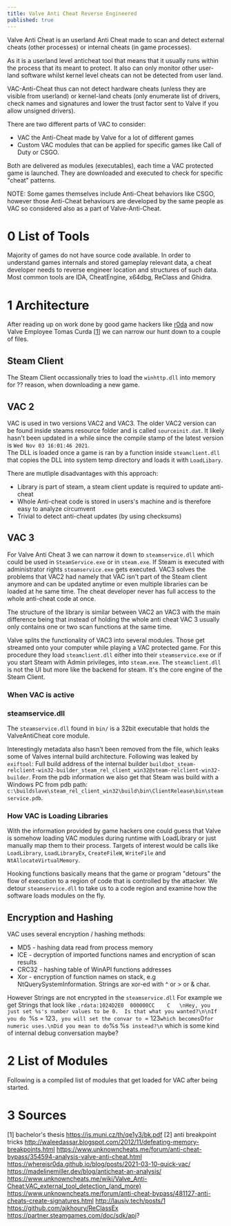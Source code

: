 ```yaml
---
title: Valve Anti Cheat Reverse Engineered 
published: true
---
```


Valve Anti Cheat is an userland Anti Cheat made to scan and detect external cheats (other processes) or internal cheats (in game processes). 

As it is a userland level anticheat tool that means that it usually runs within the process that its meant to protect. It also can only monitor other user-land software whilst kernel level cheats can not be detected from user land. 

VAC-Anti-Cheat thus can not detect hardware cheats (unless they are visible from userland) or kernel-land cheats (only enumerate list of drivers, check names and signatures and lower the trust factor sent to Valve if you allow unsigned drivers).

There are two different parts of VAC to consider:

- VAC the Anti-Cheat made by Valve for a lot of different games
- Custom VAC modules that can be applied for specific games like Call of Duty or CSGO. 

Both are delivered as modules (executables), each time a VAC protected game is launched. They are downloaded and executed to check for specific "cheat" patterns.

NOTE: Some games themselves include Anti-Cheat behaviors like CSGO, however those Anti-Cheat behaviours are developed by the same people as VAC so considered also as a part of Valve-Anti-Cheat. 

# 0 List of Tools

Majority of games do not have source code available. In order to understand games internals and stored gameplay relevant data, a cheat developer needs to reverse engineer location and structures of such data. Most common tools are IDA, CheatEngine, x64dbg, ReClass and Ghidra. 


# [](#header-1) 1 Architecture

After reading up on work done by good game hackers like [r0da](https://whereisr0da.github.io/blog/posts/2021-03-10-quick-vac/) and now Valve Employee Tomas Curda [[1](https://is.muni.cz/th/qe1y3/bk.pdf)] we can narrow our hunt down to a couple of files.

## Steam Client

The Steam Client occassionally tries to load the `winhttp.dll` into memory for ?? reason, when downloading a new game.

## VAC 2 

VAC is used in two versions VAC2 and VAC3. The older VAC2 version can be found inside steams resource folder and is called `sourceinit.dat`. It likely hasn't been updated in a while since the compile stamp of the latest version is `Wed Nov 03 16:01:46 2021`.   
The DLL is loaded once a game is ran by a function inside `steamclient.dll` that copies the DLL into system temp directory and loads it with `LoadLibary`.

There are mutliple disadvantages with this approach:

- Library is part of steam, a steam client update is required to update anti-cheat
- Whole Anti-cheat code is stored in users's machine and is therefore easy to analyze circumvent
- Trivial to detect anti-cheat updates (by using checksums)

## VAC 3 

For Valve Anti Cheat 3 we can narrow it down to `steamservice.dll` which could be used in `SteamService.exe` or in `steam.exe`. If Steam is executed with administrator rights `steamservice.exe` gets executed. VAC3 solves the problems that VAC2 had namely that VAC isn't part of the Steam client anymore and can be updated anytime or even multiple libraries can be loaded at he same time. The cheat developer never has full access to the whole anti-cheat code at once. 

The structure of the library is similar between VAC2 an VAC3 with the main difference being that instead of holding the whole anti cheat VAC 3 usually only contains one or two scan functions at the same time. 

Valve splits the functionality of VAC3 into several modules. Those get streamed onto your computer while playing a VAC protected game. For this procedure they load `steamclient.dll` either into their `steamservice.exe` or if you start Steam with Admin privileges, into `steam.exe`. The `steamclient.dll` is not the UI but more like the backend for steam. It's the core engine of the Steam Client. 

### When VAC is active



### [](#header-2)steamservice.dll

The `steamservice.dll` found in `bin/` is a 32bit executable that holds the ValveAntiCheat core module. 

Interestingly metadata also hasn't been removed from the file, which leaks some of Valves internal build architecture. Following was leaked by `exiftool`: Full build address of the internal builder `buildbot_steam-relclient-win32-builder_steam_rel_client_win32@steam-relclient-win32-builder`.
From the pdb information we also get that Steam was build with a Windows PC from pdb path: 
`c:\buildslave\steam_rel_client_win32\build\bin\ClientRelease\bin\steamservice.pdb`. 

### [](#hooking_into_vac)How VAC is Loading Libraries

With the information provided by game hackers one could guess that Valve is somehow loading VAC modules during runtime with LoadLibrary or just manually map them to their process. Targets of interest would be calls like `LoadLibrary`, `LoadLibraryEx`, `CreateFileW`, `WriteFile` and `NtAllocateVirtualMemory`. 

Hooking functions basically means that the game or program "detours" the flow of execution to a region of code that is controlled by the attacker. 
We detour `steamservice.dll` to take us to a code region and examine how the software loads modules on the fly. 

## [](#encryption)Encryption and Hashing

VAC uses several encryption / hashing methods:

- MD5 - hashing data read from process memory
- ICE - decryption of imported functions names and encryption of scan results
- CRC32 - hashing table of WinAPI functions addresses
- Xor - encryption of function names on stack, e.g NtQuerySystemInformation. Strings are xor-ed with ^ or > or & char.

However Strings are not encrypted in the `steamservice.dll` For example we get Strings that look like `.rdata:1024D2E0	000000CC	C	\nHey, you just set %s's number values to be 0.  Is that what you wanted?\n\nIf you do `%s = 123`, you will set the convar to `= 123` which becomes `0` for numeric uses.\nDid you mean to do `%s %s` instead?\n` which is some kind of internal debug conversation maybe? 

# [](#modules) 2 List of Modules

Following is a compiled list of modules that get loaded for VAC after being started. 


# 3 Sources

[1] bachelor's thesis https://is.muni.cz/th/qe1y3/bk.pdf
[2] anti breakpoint tricks http://waleedassar.blogspot.com/2012/11/defeating-memory-breakpoints.html
https://www.unknowncheats.me/forum/anti-cheat-bypass/354594-analysis-valve-anti-cheat.html
https://whereisr0da.github.io/blog/posts/2021-03-10-quick-vac/
https://madelinemiller.dev/blog/anticheat-an-analysis/
https://www.unknowncheats.me/wiki/Valve_Anti-Cheat:VAC_external_tool_detection_(and_more)
https://www.unknowncheats.me/forum/anti-cheat-bypass/481127-anti-cheats-create-signatures.html
http://lausiv.tech/posts/1
https://github.com/ajkhoury/ReClassEx
https://partner.steamgames.com/doc/sdk/api?